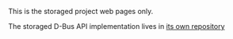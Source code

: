 This is the storaged project web pages only.

The storaged D-Bus API implementation lives in [its own repository](https://github.com/storaged-project/storaged)
